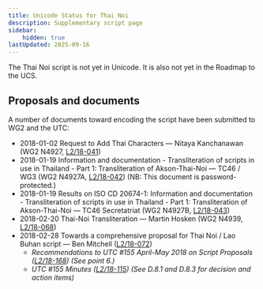 ```yaml
---
title: Unicode Status for Thai Noi
description: Supplementary script page
sidebar:
    hidden: true
lastUpdated: 2025-09-16
---
```


The Thai Noi script is not yet in Unicode. It is also not yet in the Roadmap to the UCS.

## Proposals and documents

A number of documents toward encoding the script have been submitted to WG2 and the UTC:
- 2018-01-02 Request to Add Thai Characters — Nitaya Kanchanawan (WG2 N4927, [L2/18-041](http://www.unicode.org/cgi-bin/GetMatchingDocs.pl?L2/18-041))
- 2018-01-19 Information and documentation - Transliteration of scripts in use in Thailand - Part 1: Transliteration of Akson-Thai-Noi — TC46 / WG3 (WG2 N4927A, [L2/18-042](http://www.unicode.org/cgi-bin/GetMatchingDocs.pl?L2/18-042)) (NB: This document is password-protected.)
- 2018-01-19 Results on ISO CD 20674-1: Information and documentation - Transliteration of scripts in use in Thailand - Part 1: Transliteration of Akson-Thai-Noi — TC46 Secretatriat (WG2 N4927B, [L2/18-043](http://www.unicode.org/cgi-bin/GetMatchingDocs.pl?L2/18-043))
- 2018-02-20 Thai-Noi Transliteration — Martin Hosken (WG2 N4939, [L2/18-068](http://www.unicode.org/cgi-bin/GetMatchingDocs.pl?L2/18-068))
- 2018-02-28 Towards a comprehensive proposal for Thai Noi / Lao Buhan script — Ben Mitchell ([L2/18-072](http://www.unicode.org/L2/L2018/18072-toward-thai-noi.pdf))
  - _Recommendations to UTC #155 April-May 2018 on Script Proposals ([L2/18-168](http://www.unicode.org/L2/L2018/18168-script-rec.pdf)) (See point 6.)_
  - _UTC #155 Minutes ([L2/18-115](http://www.unicode.org/L2/L2018/18115.htm)) (See D.8.1 and D.8.3 for decision and action items)_
